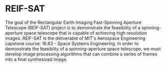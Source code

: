 # REIF-SAT

The goal of the Rectangular Earth-Imaging Fast-Spinning Aperture Telescope (REIF-SAT) project is to demonstrate the feasibility of a spinning-aperture space telescope that is capable of achieving high resolution images. REIF-SAT is the deliverable of MIT's Aerospace Engineering capstone course: 16.83 - Space Systems Engineering. In order to demonstrate the feasiblity of a spinning-aperture space telescope, we must develop image processing algorithms that can combine a series of frames into a final synthesized image. 
